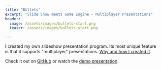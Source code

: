 ```yaml
---
title: "Bûllets"
excerpt: "Slide Show meets Game Engine - Multiplayer Presentations"
header:
  image: /assets/images/bullets-start.png
  teaser: /assets/images/bullets-start.png

---
```


I created my own slideshow presentation program. Its most unique feature is that it supports "multiplayer" presentations. [Why and how I created it](/blog/why-bullets).

Check it out on [GitHub](https://github.com/renerocksai/bullets) or watch the [demo presentation](https://renerocksai.github.io/bullets/bullets.html).

